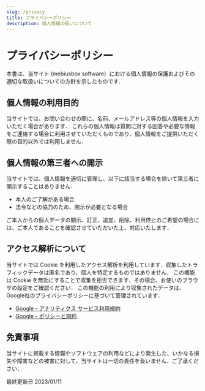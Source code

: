 ```yaml
---
slug: /privacy
title: プライバシーポリシー
description: 個人情報の扱いについて
---
```


# プライバシーポリシー

本書は、当サイト (mebiusbox software）における個人情報の保護およびその適切な取扱いについての方針を示したものです．

## 個人情報の利用目的

当サイトでは、お問い合わせの際に、名前、メールアドレス等の個人情報を入力いただく場合があります．
これらの個人情報は質問に対する回答や必要な情報をご連絡する場合に利用させていただくものであり、個人情報をご提供いただく際の目的以外では利用しません．


## 個人情報の第三者への開示

当サイトでは、個人情報を適切に管理し、以下に該当する場合を除いて第三者に開示することはありません．

- 本人のご了解がある場合
- 法令などの協力のため、開示が必要となる場合

ご本人からの個人データの開示、訂正、追加、削除、利用停止のご希望の場合には、ご本人であることを確認させていただいた上、対応いたします．


## アクセス解析について

当サイトでは Cookie を利用したアクセス解析を利用しています．収集したトラフィックデータは匿名であり、個人を特定するものではありません．
この機能は Cookie を無効にすることで収集を拒否できます．その場合、お使いのブラウザの設定をご確認ください．
この機能の利用により収集されたデータは、Google社のプライバシーポリシーに基づいて管理されています．

- [Google - アナリティクス サービス利用規約](https://www.google.co.jp/analytics/terms/jp.html)
- [Google - ポリシーと規約](https://policies.google.com/)


## 免責事項

当サイトに掲載する情報やソフトウェアの利用などにより発生した、いかなる損失や障害などの被害に対して、当サイトは一切の責任を負いません．ご了承ください．


最終更新日 2023/01/11